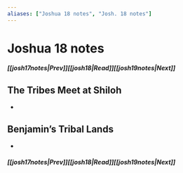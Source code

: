 ```yaml
---
aliases: ["Joshua 18 notes", "Josh. 18 notes"]
---
```

# Joshua 18 notes
##### <span class=arrow-left></span>[[josh17notes|Prev]]<span class=navigation-separator></span>[[josh18|Read]]<span class=navigation-separator></span>[[josh19notes|Next]]<span class=arrow-right></span>
## The Tribes Meet at Shiloh
- 
## Benjamin’s Tribal Lands
- 
##### <span class=arrow-left></span>[[josh17notes|Prev]]<span class=navigation-separator></span>[[josh18|Read]]<span class=navigation-separator></span>[[josh19notes|Next]]<span class=arrow-right></span>